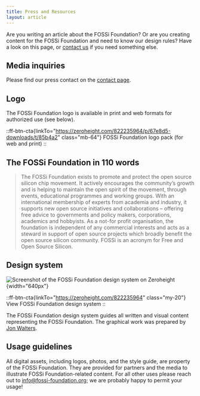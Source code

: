 ```yaml
---
title: Press and Resources
layout: article
---
```


Are you writing an article about the FOSSi Foundation?
Or are you creating content for the FOSSi Foundation and need to know our design rules?
Have a look on this page, or [contact us](/contact) if you need something else.

## Media inquiries

Please find our press contact on the [contact page](/contact).

## Logo

The FOSSi Foundation logo is available in print and web formats for authorized use (see below).

::ff-btn-cta{linkTo="https://zeroheight.com/822235964/p/67e8d5-downloads/t/85b4a2" class="mb-64"}
FOSSi Foundation logo pack (for web and print)
::

## The FOSSi Foundation in 110 words

> The FOSSi Foundation exists to promote and protect the open source silicon chip movement. It actively encourages the community’s growth and is helping to maintain the open spirit of the movement, through events, educational programmes and working groups. With an international membership of experts from academia and industry, it supports new open source initiatives and collaborations – offering free advice to governments and policy makers, corporations, academics and hobbyists. As a not-for profit organisation, the foundation is independent of any commercial interests and acts as a steward in support of open source projects which broadly benefit the open source silicon community. FOSSi is an acronym for Free and Open Source Silicon.

## Design system

![Screenshot of the FOSSi Foundation design system on Zeroheight](/about-us/images/designsystem_zeroheight.png){width="640px"}

::ff-btn-cta{linkTo="https://zeroheight.com/822235964" class="my-20"}
View FOSSi Foundation design system
::

The FOSSi Foundation design system guides all written and visual content representing the FOSSi Foundation.
The graphical work was prepared by [Jon Walters](https://wolde.tv/).

## Usage guidelines

All digital assets, including logos, photos, and the style guide, are property of the FOSSi Foundation.
They are provided for partners and the media to illustrate FOSSi Foundation-related content.
For all other uses please reach out to [info@fossi-foundation.org](mailto:info@fossi-foundation.org);
we are probably happy to permit your usage!

